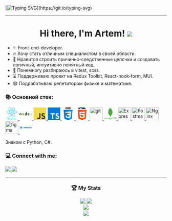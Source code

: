[![Typing SVG](https://readme-typing-svg.herokuapp.com?font=Fira+Code&pause=1000&width=435&separator=%3C&lines=%3E+console.log('Hello%2C+World!');%3CHello%2C+World!)](https://git.io/typing-svg)
***
<h1 align="center">Hi there, I'm Artem!
 <img src="https://github.com/blackcater/blackcater/raw/main/images/Hi.gif" height="32"/>
</h1>

* ✨ Front-end-developer.
* 🔥 Хочу стать отличным специалистом в своей области.
* 👀 Нравится строить причинно-следственные цепочки и создавать логичный, интуитивно понятный код.
* 🐾 Понемногу разбираюсь в vitest, scss.
* ⌛ Поддерживаю проект на Redux Toolkit, React-hook-form, MUI.
* 😄 Подрабатываю репетитором физике и математике.
<h3 align="left">📚 Основной стек:</h3>
<p align="left"> 
 <a href="https://react.dev" target="_blank" rel="noreferrer"> 
  <img src="https://github.com/devicons/devicon/blob/master/icons/react/react-original-wordmark.svg" title="react" width="40" height="40"/> 
 </a>
 <a href="https://nodejs.org/ru/about" target="_blank" rel="noreferrer"> 
  <img src="https://github.com/devicons/devicon/blob/master/icons/nodejs/nodejs-original-wordmark.svg" title="nodeJS" width="40" height="40"/> 
 </a>
 <a href="https://developer.mozilla.org/en-US/docs/Web/JavaScript" target="_blank" rel="noreferrer"> 
  <img src="https://raw.githubusercontent.com/devicons/devicon/master/icons/javascript/javascript-original.svg" title="javascript" width="40" height="40"/>  
 </a>
 <a href="https://www.typescriptlang.org/" target="_blank" rel="noreferrer"> 
  <img src="https://github.com/devicons/devicon/blob/master/icons/typescript/typescript-original.svg" title="typeScript" width="40" height="40"/>  
 </a> 
 <a href="https://www.w3schools.com/css/" target="_blank" rel="noreferrer"> 
  <img src="https://raw.githubusercontent.com/devicons/devicon/master/icons/css3/css3-original-wordmark.svg" title="css3" width="40" height="40"/> 
 </a> 
 <a href="https://www.w3.org/html/" target="_blank" rel="noreferrer"> 
  <img src="https://raw.githubusercontent.com/devicons/devicon/master/icons/html5/html5-original-wordmark.svg" title="html5" width="40" height="40"/> 
 </a> 
 <a href="https://git-scm.com/" target="_blank" rel="noreferrer"> 
  <img src="https://www.vectorlogo.zone/logos/git-scm/git-scm-icon.svg" title="git" width="40" height="40"/> 
 </a> 
 <a href="https://www.mongodb.com/" target="_blank" rel="noreferrer"> 
  <img src="https://github.com/devicons/devicon/blob/master/icons/mongodb/mongodb-plain-wordmark.svg" title="mongoDB" width="40" height="40"/> 
 </a> 
 <a href="https://expressjs.com/ru/" target="_blank" rel="noreferrer"> 
  <img class="img" src="https://i.pinimg.com/236x/95/9e/83/959e83612cb4926fc3a8914f65278293.jpg?nii=t" title="Express" width="40" height="40"/> 
 </a> 
 <a href="https://www.postman.com/product/what-is-postman/" target="_blank" rel="noreferrer"> 
  <img src="https://www.svgrepo.com/show/354202/postman-icon.svg" title="Postman" width="40" height="40"/> 
 </a> 
 <a href="https://nginx.org/ru/" target="_blank" rel="noreferrer"> 
  <img class="img" src="https://notes.portebois.net/2017/03/24/nginx-rate-limiting-in-a-nutshell/nginx-logo.png" title="Nginx" width="40" height="40"/> 
 </a> 
 <a href="https://www.figma.com/" target="_blank" rel="noreferrer"> 
  <img src="https://www.vectorlogo.zone/logos/figma/figma-icon.svg" title="figma" width="40" height="40"/> 
 </a> 
 <a href="https://webpack.js.org" target="_blank" rel="noreferrer"> 
   <img src="https://raw.githubusercontent.com/devicons/devicon/d00d0969292a6569d45b06d3f350f463a0107b0d/icons/webpack/webpack-original-wordmark.svg" title="webpack" width="40" height="40"/> 
 </a> 

<!--  <a href="" target="_blank" rel="noreferrer"> 
  <img src="" title="" width="40" height="40"/> 
 </a> 
 -->

 
</p>
<p>Знаком с Python, C#.</p>
<h3 align="left"> 💻 Connect with me:</h3>
<p>
<a href="tg://resolve?domain=@Frich22" target="_blank">
 <img height="21px" src="https://img.shields.io/badge/@Frich22-2CA5E0?style=default&logo=telegram&logoColor=white">
</a>
<img height="21px" src="https://img.shields.io/badge/frich.g22@gmail.com-D14836?style=default&logo=gmail&logoColor=white">
</p>
<hr>
<h3 align="center">🏆 My Stats</h3>
<!-- почему-то оригинальная ссылка не робит у маков вроде, вторая норм -->
<!-- https://github-readme-stats-ruby-one.vercel.app -->
<!-- github-readme-stats-sigma-five.vercel.app -->
<!-- https://github-readme-stats.vercel.app -->
<div align="center">
 <img style="height: 150px;" src="https://github-readme-stats-sigma-five.vercel.app/api?username=Art-Frich&show_icons=true&theme=merko" />
 <img style="height: 150px;" src="https://github-readme-stats-sigma-five.vercel.app/api/top-langs/?username=Art-Frich&theme=merko&layout=compact" />
</div>
<div align="center">
 <img src="https://www.codewars.com/users/Frich22/badges/large?theme=dark">
</div>
<div align="center">
 <img src="https://leetcode-stats-six.vercel.app/api?username=Art-Frich&theme=dark">
</div>

<!-- <hr> -->
<!-- <div align="right">
 <img src="https://quotes-github-readme.vercel.app/api?type=horizontal&theme=merko" - рандомные цитаты/>
</div> -->


<!-- <h3 align="center">👀 My some projects</h3>

* Последний проект в рамках "пробы сил" - тестовый кейс для Neoflex.
     - Функционал: добавить позицию товара в корзину по кнопке "купить", перейти в корзину по клику на иконку, удалять позиции в корзине и изменять их количество.
     - Использовано: ванильный JS, HTML5, CSS3, Git, sessionStorage.
     - Ссылка на проект: https://art-frich.github.io/testCase-siteOfHeadphones/

* Один из первых кейсов - проект игры "найди пару". Ничего особенного, но реализованный проект радует мои глаза своей анимацией и дизайном.
     - Функционал: переворачивать карточки по клику.
     - Использовано: ванильный JS, CSS3, HTML5, jQuery.
     - Ссылка на проект: https://art-frich.github.io/project-find-a-pair/ -->

